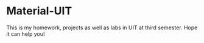 # Material-UIT
This is my homework, projects as well as labs in UIT at third semester.
Hope it can help you!
